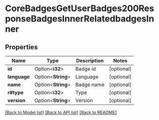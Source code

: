 # CoreBadgesGetUserBadges200ResponseBadgesInnerRelatedbadgesInner

## Properties

Name | Type | Description | Notes
------------ | ------------- | ------------- | -------------
**id** | Option<**i32**> | Badge id | [optional]
**language** | Option<**String**> | Language | [optional]
**name** | Option<**String**> | Badge name | [optional]
**r#type** | Option<**i32**> | Type | [optional]
**version** | Option<**String**> | Version | [optional]

[[Back to Model list]](../README.md#documentation-for-models) [[Back to API list]](../README.md#documentation-for-api-endpoints) [[Back to README]](../README.md)


